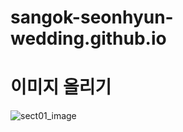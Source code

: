 # sangok-seonhyun-wedding.github.io

# 이미지 올리기
![sect01_image](https://user-images.githubusercontent.com/111325028/184774554-d5c7b6fe-3478-43f3-b337-2294fcc073b4.jpg)
